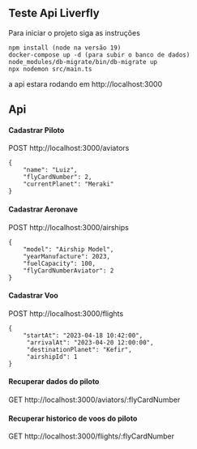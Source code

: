 ## Teste Api Liverfly

Para iniciar o projeto siga as instruções

```
npm install (node na versão 19)
docker-compose up -d (para subir o banco de dados)
node_modules/db-migrate/bin/db-migrate up
npx nodemon src/main.ts
```
a api estara rodando em http://localhost:3000

## Api
#### Cadastrar Piloto
POST http://localhost:3000/aviators
```RequestBody
{
    "name": "Luiz",
    "flyCardNumber": 2,
    "currentPlanet": "Meraki"
}
```
#### Cadastrar Aeronave
POST http://localhost:3000/airships
```RequestBody
{
    "model": "Airship Model",
    "yearManufacture": 2023,
    "fuelCapacity": 100,
    "flyCardNumberAviator": 2   
}
```
#### Cadastrar Voo
POST http://localhost:3000/flights
```RequestBody
{
    "startAt": "2023-04-18 10:42:00",
     "arrivalAt": "2023-04-20 12:00:00",
     "destinationPlanet": "Kefir",
     "airshipId": 1
}
```
#### Recuperar dados do piloto
GET http://localhost:3000/aviators/:flyCardNumber

#### Recuperar historico de voos do piloto
GET http://localhost:3000/flights/:flyCardNumber

